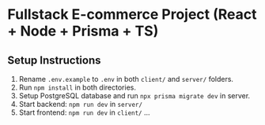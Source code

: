# Fullstack E-commerce Project (React + Node + Prisma + TS)

## Setup Instructions
1. Rename `.env.example` to `.env` in both `client/` and `server/` folders.
2. Run `npm install` in both directories.
3. Setup PostgreSQL database and run `npx prisma migrate dev` in server.
4. Start backend: `npm run dev` in `server/`
5. Start frontend: `npm run dev` in `client/`
...
